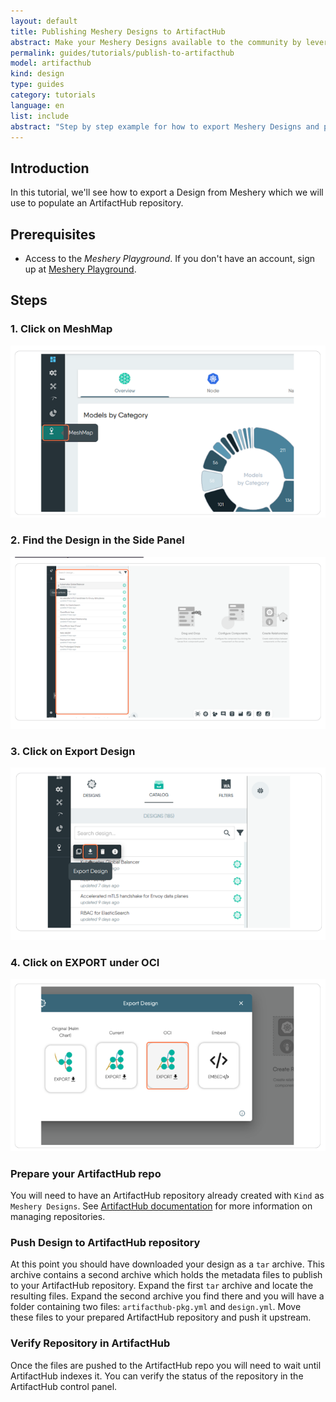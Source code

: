 ```yaml
---
layout: default
title: Publishing Meshery Designs to ArtifactHub
abstract: Make your Meshery Designs available to the community by leveraging ArtifactHub
permalink: guides/tutorials/publish-to-artifacthub
model: artifacthub
kind: design
type: guides
category: tutorials
language: en
list: include
abstract: "Step by step example for how to export Meshery Designs and publish them to an ArtifactHub repository."
---
```


## Introduction

In this tutorial, we'll see how to export a Design from Meshery which we will use to populate an ArtifactHub repository.

## Prerequisites

- Access to the _Meshery Playground_. If you don't have an account, sign up at [Meshery Playground](https://playground.meshery.io/).

## Steps

### 1. Click on MeshMap
![](./screenshots/publish-to-artifacthub/2024-07-30_1.png)


### 2. Find the Design in the Side Panel
![](./screenshots/publish-to-artifacthub/2024-07-30_2.png)


### 3. Click on Export Design
![](./screenshots/publish-to-artifacthub/2024-07-30_3.png)


### 4. Click on EXPORT under OCI
![](./screenshots/publish-to-artifacthub/2024-07-30_4.png)

### Prepare your ArtifactHub repo
You will need to have an ArtifactHub repository already created with `Kind` as `Meshery Designs`. See [ArtifactHub documentation](https://artifacthub.io/docs/topics/repositories/meshery-designs/) for more information on managing repositories.

### Push Design to ArtifactHub repository
At this point you should have downloaded your design as a `tar` archive. This archive contains a second archive which holds the metadata files to publish to your ArtifactHub repository. Expand the first `tar` archive and locate the resulting files. Expand the second archive you find there and you will have a folder containing two files: `artifacthub-pkg.yml` and `design.yml`. Move these files to your prepared ArtifactHub repository and push it upstream.

### Verify Repository in ArtifactHub
Once the files are pushed to the ArtifactHub repo you will need to wait until ArtifactHub indexes it. You can verify the status of the repository in the ArtifactHub control panel.